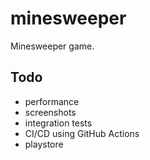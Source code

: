 # minesweeper

Minesweeper game.

## Todo

* performance
* screenshots
* integration tests
* CI/CD using GitHub Actions
* playstore
